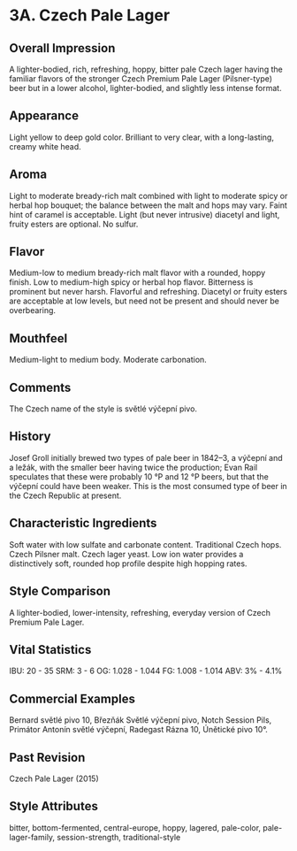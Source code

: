 # 3A. Czech Pale Lager

## Overall Impression

A lighter-bodied, rich, refreshing, hoppy, bitter pale Czech lager having the familiar flavors of the stronger Czech Premium Pale Lager (Pilsner-type) beer but in a lower alcohol, lighter-bodied, and slightly less intense format.

## Appearance

Light yellow to deep gold color. Brilliant to very clear, with a long-lasting, creamy white head.

## Aroma

Light to moderate bready-rich malt combined with light to moderate spicy or herbal hop bouquet; the balance between the malt and hops may vary. Faint hint of caramel is acceptable. Light (but never intrusive) diacetyl and light, fruity esters are optional. No sulfur.

## Flavor

Medium-low to medium bready-rich malt flavor with a rounded, hoppy finish. Low to medium-high spicy or herbal hop flavor. Bitterness is prominent but never harsh. Flavorful and refreshing. Diacetyl or fruity esters are acceptable at low levels, but need not be present and should never be overbearing.

## Mouthfeel

Medium-light to medium body. Moderate carbonation.

## Comments

The Czech name of the style is světlé výčepní pivo.

## History

Josef Groll initially brewed two types of pale beer in 1842–3, a výčepní and a ležák, with the smaller beer having twice the production; Evan Rail speculates that these were probably 10 °P and 12 °P beers, but that the výčepní could have been weaker. This is the most consumed type of beer in the Czech Republic at present.

## Characteristic Ingredients

Soft water with low sulfate and carbonate content. Traditional Czech hops. Czech Pilsner malt. Czech lager yeast. Low ion water provides a distinctively soft, rounded hop profile despite high hopping rates.

## Style Comparison

A lighter-bodied, lower-intensity, refreshing, everyday version of Czech Premium Pale Lager.

## Vital Statistics

IBU: 20 - 35
SRM: 3 - 6
OG: 1.028 - 1.044
FG: 1.008 - 1.014
ABV: 3% - 4.1%

## Commercial Examples

Bernard světlé pivo 10, Březňák Světlé výčepní pivo, Notch Session Pils, Primátor Antonín světlé výčepní, Radegast Rázna 10, Únětické pivo 10°.

## Past Revision

Czech Pale Lager (2015)

## Style Attributes

bitter, bottom-fermented, central-europe, hoppy, lagered, pale-color, pale-lager-family, session-strength, traditional-style